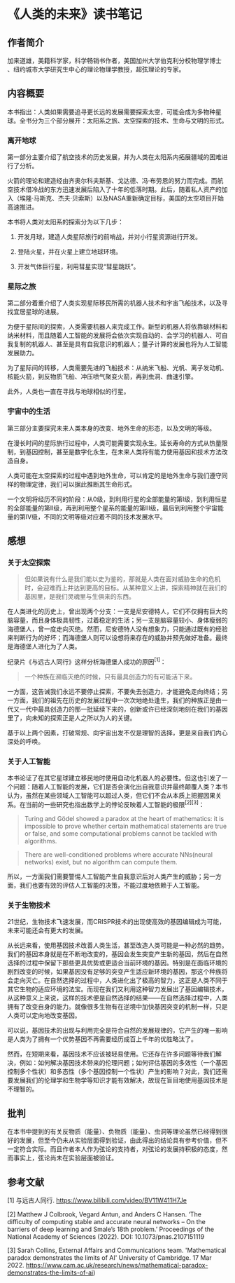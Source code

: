 # 《人类的未来》读书笔记

## 作者简介

加来道雄，美籍科学家，科学畅销书作者，美国加州大学伯克利分校物理学博士 、纽约城市大学研究生中心的理论物理学教授，超弦理论的专家。

## 内容概要

本书指出：人类如果需要追寻更长远的发展需要探索太空，可能会成为多物种星球。全书分为三个部分展开：太阳系之旅、太空探索的技术、生命与文明的形式。

### 离开地球

第一部分主要介绍了航空技术的历史发展，并为人类在太阳系内拓展疆域的困难进行了分析。

火箭的理论和建造经由齐奥尔科夫斯基、戈达德、冯·布劳恩的努力而完成。而航空技术借冷战的东方迅速发展后陷入了十年的低落时期。此后，随着私人资产的加入（埃隆·马斯克、杰夫·贝索斯）以及NASA重新确定目标，美国的太空项目开始高速推进。

本书将人类对太阳系的探索分为以下几步：

1. 开发月球，建造人类星际旅行的前哨战，并对小行星资源进行开发。

2. 登陆火星，并在火星上建立地球环境。

3. 开发气体巨行星，利用彗星实现“彗星跳跃”。

### 星际之旅

第二部分着重介绍了人类实现星际移民所需的机器人技术和宇宙飞船技术，以及寻找宜居星球的进展。

为便于星际间的探索，人类需要机器人来完成工作。新型的机器人将依靠碳材料和纳米材料，而且随着人工智能的发展将会依次实现自动的、会学习的机器人、可自我复制的机器人、甚至是具有自我意识的机器人；量子计算的发展也将为人工智能发展助力。

为了星际间的转移，人类需要先进的飞船技术：从纳米飞船、光帆、离子发动机、核能火箭，到反物质飞船、冲压喷气聚变火箭，再到虫洞、曲速引擎。

此外，人类也一直在寻找与地球相似的行星。

### 宇宙中的生活

第三部分主要探究未来人类本身的改变、地外生命的形态，以及文明的等级。

在漫长时间的星际旅行过程中，人类可能需要实现永生。延长寿命的方式从热量限制，到基因控制，甚至是数字化永生，在未来人类将有能力使用基因和技术方法改造自身。

人类可能在太空探索的过程中遇到地外生命，可以肯定的是地外生命与我们遵守同样的物理定律，我们可以据此推断其生命形式。

一个文明将经历不同的阶段：从0级，到利用行星的全部能量的第I级，到利用恒星的全部能量的第II级，再到利用整个星系的能量的第III级，最后到利用整个宇宙能量的第IV级，不同的文明等级对应着不同的技术发展水平。 

## 感想

### 关于太空探索

> 但如果说有什么是我们能以史为鉴的，那就是人类在面对威胁生命的危机时，会迎难而上并达到更高的目标。从某种意义上讲，探索精神就在我们的基因里，是我们灵魂里与生俱来的东西。

在人类进化的历史上，曾出现两个分支：一支是尼安德特人，它们不仅拥有巨大的脑容量，而且身体极具韧性，过着稳定的生活；另一支是脑容量较小、身体瘦弱的海德堡人，曾一度走向灭绝。然而，尼安德特人没有想象力，只能通过既有的经验来判断行为的好坏；而海德堡人则可以设想将来存在的威胁并预先做好准备。最终是海德堡人进化为了人类。

纪录片《与远古人同行》这样分析海德堡人成功的原因<sup>[1]</sup>：

> 一个种族在濒临灭绝的时候，只有最具创造力的有可能活下来。

一方面，这告诫我们永远不要停止探索，不要失去创造力，才能避免走向终结；另一方面，我们的祖先在历史的发展过程中一次次地绝处逢生，我们的种族正是由一代又一代中最具创造力的那一批延续下来的，创新或许已经深刻地刻在我们的基因里了，向未知的探索正是人之所以为人的关键。

基于以上两个因素，打破常规、向宇宙出发不仅是理智的选择，更是来自我们内心深处的呼唤。

### 关于人工智能

本书论证了在其它星球建立移民地时使用自动化机器人的必要性。但这也引发了一个问题：随着人工智能的发展，它们是否会演化出自我意识并最终颠覆人类？本书认为，虽然在某些领域人工智能可以超过人类，但它们不会从本质上把握因果关系。在当前的一些研究也指出数学上的悖论反映着人工智能的极限<sup>[2][3]</sup>：

> Turing and Gödel showed a paradox at the heart of mathematics: it is impossible to prove whether certain mathematical statements are true or false, and some computational problems cannot be tackled with algorithms.

> There are well-conditioned problems where accurate NNs(neural networks) exist, but no algorithm can compute them.

所以，一方面我们需要警惕人工智能产生自我意识后对人类产生的威胁；另一方面，我们也要有效的评估人工智能的决策，不能过度地依赖于人工智能。

### 关于生物技术

21世纪，生物技术飞速发展，而CRISPR技术的出现使高效的基因编辑成为可能，未来可能还会有更大的发展。

从长远来看，使用基因技术改善人类生活，甚至改造人类可能是一种必然的趋势。我们的基因本身就是在不断地改变的，基因会发生突变产生新的基因，然后在自然选择的过程中保留下那些更具优势或更适合当前环境的基因。特别是在面临环境的剧烈改变的时候，如果基因没有足够的突变产生适应新环境的基因，那这个种族将会走向灭亡。在自然选择的过程中，人类进化出了极高的智力，这正是人类不同于其它生物的适应环境的法宝。而现在我们又利用这种智力发展出了基因编辑技术，从这种意义上来说，这样的技术便是自然选择的结果——在自然选择过程中，人类拥有了改变自身的能力。就像很多生物有在逆境中加快基因突变的机制一样，只是人类可以定向地改变基因。

可以说，基因技术的出现与利用完全是符合自然的发展规律的，它产生的唯一影响是人类为了拥有一个优势基因不再需要经历成百上千年的优胜略汰了。

然而，在短期来看，基因技术不应该被轻易使用。它还存在许多问题等待我们解决，例如：如何解决基因技术带来的伦理问题；如何评估基因的多效性（一个基因控制多个性状）和多态性（多个基因控制一个性状）产生的影响？对此，我们还需要发展我们的伦理学和生物学等知识才能有效解决，故现在盲目地使用基因技术是不理智的。

## 批判

在本书中提到的有关反物质（能量）、负物质（能量）、虫洞等理论虽然已经得到很好的发展，但至今仍未从实验层面得到验证，由此得出的结论具有参考价值，但不一定符合实际。而且作者本人作为弦论的支持者，对弦论的发展持积极的态度，然而事实上，弦论尚未在实验层面被验证。

## 参考文献

[1] 与远古人同行. https://www.bilibili.com/video/BV11W411H7Je

[2] Matthew J Colbrook, Vegard Antun, and Anders C Hansen. ‘The difficulty of computing stable and accurate neural networks – On the barriers of deep learning and Smale’s 18th problem.’ Proceedings of the National Academy of Sciences (2022). DOI: 10.1073/pnas.2107151119

[3] Sarah Collins, External Affairs and Communications team. 'Mathematical paradox demonstrates the limits of AI' University of Cambridge. 17 Mar 2022. https://www.cam.ac.uk/research/news/mathematical-paradox-demonstrates-the-limits-of-ai)

